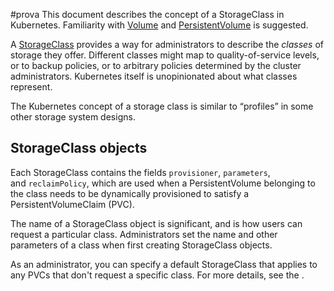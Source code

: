 #prova 
This document describes the concept of a StorageClass in Kubernetes. Familiarity with [Volume](Volume.md) and [PersistentVolume](PersistentVolume.md) is suggested.

A [StorageClass](https://kubernetes.io/docs/concepts/storage/storage-classes/) provides a way for administrators to describe the _classes_ of storage they offer. Different classes might map to quality-of-service levels, or to backup policies, or to arbitrary policies determined by the cluster administrators. Kubernetes itself is unopinionated about what classes represent.

The Kubernetes concept of a storage class is similar to “profiles” in some other storage system designs.

## StorageClass objects[](https://kubernetes.io/docs/concepts/storage/storage-classes/#storageclass-objects)

Each StorageClass contains the fields `provisioner`, `parameters`, and `reclaimPolicy`, which are used when a PersistentVolume belonging to the class needs to be dynamically provisioned to satisfy a PersistentVolumeClaim (PVC).

The name of a StorageClass object is significant, and is how users can request a particular class. Administrators set the name and other parameters of a class when first creating StorageClass objects.

As an administrator, you can specify a default StorageClass that applies to any PVCs that don't request a specific class. For more details, see the [](https://kubernetes.io/docs/concepts/storage/persistent-volumes/#persistentvolumeclaims).
